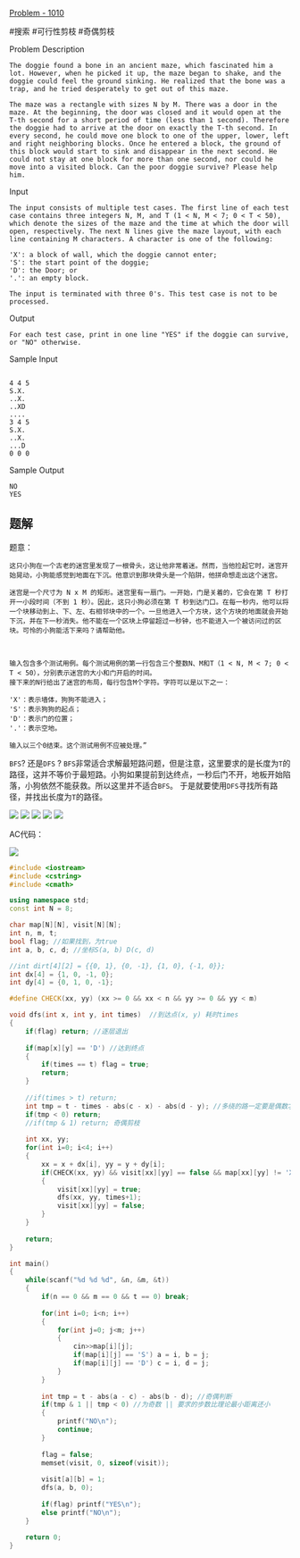 [Problem - 1010](https://acm.hdu.edu.cn/showproblem.php?pid=1010)

#搜索 #可行性剪枝 #奇偶剪枝

Problem Description

```
The doggie found a bone in an ancient maze, which fascinated him a lot. However, when he picked it up, the maze began to shake, and the doggie could feel the ground sinking. He realized that the bone was a trap, and he tried desperately to get out of this maze.  
  
The maze was a rectangle with sizes N by M. There was a door in the maze. At the beginning, the door was closed and it would open at the T-th second for a short period of time (less than 1 second). Therefore the doggie had to arrive at the door on exactly the T-th second. In every second, he could move one block to one of the upper, lower, left and right neighboring blocks. Once he entered a block, the ground of this block would start to sink and disappear in the next second. He could not stay at one block for more than one second, nor could he move into a visited block. Can the poor doggie survive? Please help him.  
```

Input

```
The input consists of multiple test cases. The first line of each test case contains three integers N, M, and T (1 < N, M < 7; 0 < T < 50), which denote the sizes of the maze and the time at which the door will open, respectively. The next N lines give the maze layout, with each line containing M characters. A character is one of the following:  
  
'X': a block of wall, which the doggie cannot enter;  
'S': the start point of the doggie;  
'D': the Door; or  
'.': an empty block.  
  
The input is terminated with three 0's. This test case is not to be processed.  

```
  

Output

```
For each test case, print in one line "YES" if the doggie can survive, or "NO" otherwise.  
```


Sample Input

```

4 4 5
S.X.
..X.
..XD
....
3 4 5
S.X.
..X.
...D
0 0 0
```


Sample Output

```
NO
YES
```

## 题解

题意：
```
这只小狗在一个古老的迷宫里发现了一根骨头，这让他非常着迷。然而，当他捡起它时，迷宫开始晃动，小狗能感觉到地面在下沉。他意识到那块骨头是一个陷阱，他拼命想走出这个迷宫。  
  
迷宫是一个尺寸为 N x M 的矩形。迷宫里有一扇门。一开始，门是关着的，它会在第 T 秒打开一小段时间（不到 1 秒）。因此，这只小狗必须在第 T 秒到达门口。在每一秒内，他可以将一个块移动到上、下、左、右相邻块中的一个。一旦他进入一个方块，这个方块的地面就会开始下沉，并在下一秒消失。他不能在一个区块上停留超过一秒钟，也不能进入一个被访问过的区块。可怜的小狗能活下来吗？请帮助他。



输入包含多个测试用例。每个测试用例的第一行包含三个整数N、M和T（1 < N, M < 7; 0 < T < 50），分别表示迷宫的大小和门开启的时间。
接下来的N行给出了迷宫的布局，每行包含M个字符。字符可以是以下之一： 

'X'：表示墙体，狗狗不能进入； 
'S'：表示狗狗的起点； 
'D'：表示门的位置； 
'.'：表示空地。 

输入以三个0结束。这个测试用例不应被处理。”
```

`BFS`? 还是`DFS` ?
`BFS`非常适合求解最短路问题，但是注意，这里要求的是长度为`T`的路径，这并不等价于最短路。小狗如果提前到达终点，一秒后门不开，地板开始陷落，小狗依然不能获救。所以这里并不适合`BFS`。
于是就要使用`DFS`寻找所有路径，并找出长度为`T`的路径。


![](../zPictureStore/c187df9895feb85d481bc8d6005fb43.png)
![](../zPictureStore/cdd3a06c83389e2db5b46ba0b1f572f.png)
![](../zPictureStore/a003c797a1c42d2da2d5ec134ca2c40.png)
![](../zPictureStore/f36a96b3b8031439c4f5c3aa8cd6926.png)
![](../zPictureStore/22ba70e9034f1a893c417199dde4f79.png)






AC代码：

![](../zPictureStore/Pastedimage20250111145523.png)

```cpp
#include <iostream>
#include <cstring>
#include <cmath>

using namespace std;
const int N = 8;

char map[N][N], visit[N][N];
int n, m, t;
bool flag; //如果找到，为true
int a, b, c, d; //坐标S(a, b) D(c, d)

//int dirt[4][2] = {{0, 1}, {0, -1}, {1, 0}, {-1, 0}};
int dx[4] = {1, 0, -1, 0};
int dy[4] = {0, 1, 0, -1};

#define CHECK(xx, yy) (xx >= 0 && xx < n && yy >= 0 && yy < m)

void dfs(int x, int y, int times)  //到达点(x, y) 耗时times
{
    if(flag) return; //逐层退出
    
    if(map[x][y] == 'D') //达到终点
    {
        if(times == t) flag = true;
        return;
    }
    
    //if(times > t) return;
    int tmp = t - times - abs(c - x) - abs(d - y); //多绕的路一定要是偶数才有解
    if(tmp < 0) return;
    //if(tmp & 1) return; 奇偶剪枝
    
    int xx, yy;
    for(int i=0; i<4; i++)
    {
        xx = x + dx[i], yy = y + dy[i];
        if(CHECK(xx, yy) && visit[xx][yy] == false && map[xx][yy] != 'X')
        {
            visit[xx][yy] = true;
            dfs(xx, yy, times+1);
            visit[xx][yy] = false;
        }
    }
    
    return;
}

int main()
{
    while(scanf("%d %d %d", &n, &m, &t))
    {
        if(n == 0 && m == 0 && t == 0) break;
        
        for(int i=0; i<n; i++)
        {
            for(int j=0; j<m; j++)
            {
                cin>>map[i][j];
                if(map[i][j] == 'S') a = i, b = j;
                if(map[i][j] == 'D') c = i, d = j;
            }
        }
        
        int tmp = t - abs(a - c) - abs(b - d); //奇偶判断
        if(tmp & 1 || tmp < 0) //为奇数 || 要求的步数比理论最小距离还小
        {
            printf("NO\n");
            continue;
        }
        
        flag = false;
        memset(visit, 0, sizeof(visit));
        
        visit[a][b] = 1;
        dfs(a, b, 0);
        
        if(flag) printf("YES\n");
        else printf("NO\n");
    }
    
    return 0;
}
```

